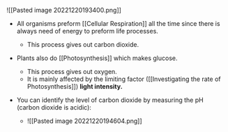 ![[Pasted image 20221220193400.png]]
- All organisms preform [[Cellular Respiration]] all the time since there is always need of energy to preform life processes.
	- This process gives out carbon dioxide.
- Plants also do [[Photosynthesis]] which makes glucose.
	- This process gives out oxygen.
	- It is mainly affected by the limiting factor ([[Investigating the rate of Photosynthesis]]) **light intensity.**

- You can identify the level of carbon dioxide by measuring the pH (carbon dioxide is acidic):
	- ![[Pasted image 20221220194604.png]]
